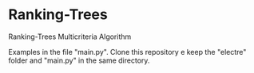 # Ranking-Trees
Ranking-Trees Multicriteria Algorithm

Examples in the file "main.py". Clone this repository e keep the "electre" folder and "main.py" in the same directory.
